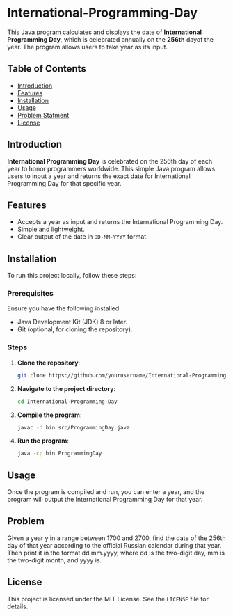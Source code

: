 # International-Programming-Day

This Java program calculates and displays the date of **International Programming Day**, which is celebrated annually on the **256th** dayof the year. The program allows users to take year as its input.

## Table of Contents

- [Introduction](#introduction)
- [Features](#features)
- [Installation](#installation)
- [Usage](#usage)
- [Problem Statment](#probelem)
- [License](#license)

## Introduction

**International Programming Day** is celebrated on the 256th day of each year to honor programmers worldwide. This simple Java program allows users to input a year and returns the exact date for International Programming Day for that specific year.

## Features

- Accepts a year as input and returns the International Programming Day.
- Simple and lightweight.
- Clear output of the date in `DD-MM-YYYY` format.

## Installation

To run this project locally, follow these steps:

### Prerequisites

Ensure you have the following installed:

- Java Development Kit (JDK) 8 or later.
- Git (optional, for cloning the repository).

### Steps

1. **Clone the repository**:

   ```bash
   git clone https://github.com/yourusername/International-Programming-Day.git
   ```

2. **Navigate to the project directory**:

   ```bash
   cd International-Programming-Day
   ```

3. **Compile the program**:

   ```bash
   javac -d bin src/ProgrammingDay.java
   ```

4. **Run the program**:

   ```bash
   java -cp bin ProgrammingDay
   ```

## Usage

Once the program is compiled and run, you can enter a year, and the program will output the International Programming Day for that year.

## Problem
Given a year y in a range between 1700 and 2700, find the date of the 256th day of that year according to the official Russian calendar during that year. Then print it in the format dd.mm.yyyy, where dd is the two-digit day, mm is the two-digit month, and yyyy is.

## License

This project is licensed under the MIT License. See the `LICENSE` file for details.
